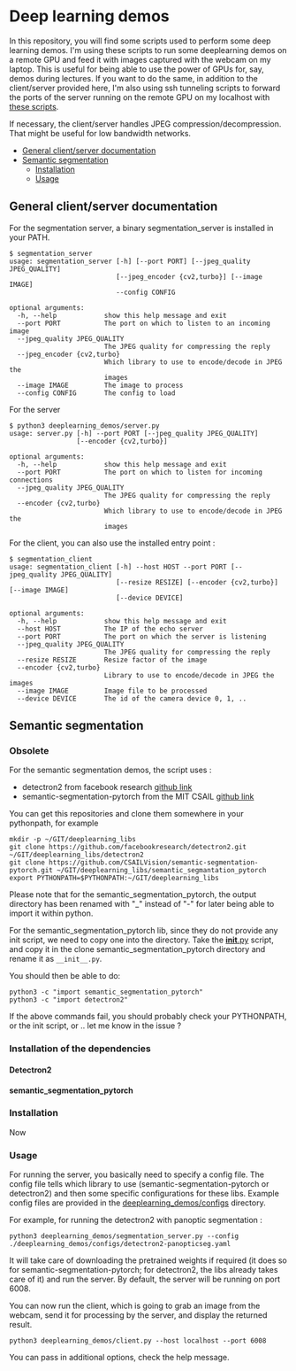 # Deep learning demos

In this repository, you will find some scripts used to perform some deep learning demos. I'm using these scripts to run some deeplearning demos on a remote GPU and feed it with images captured with the webcam on my laptop. This is useful for being able to use the power of GPUs for, say, demos during lectures. If you want to do the same, in addition to the client/server provided here, I'm also using ssh tunneling scripts to forward the ports of the server running on the remote GPU on my localhost with [these scripts](https://github.com/jeremyfix/deeplearning-lectures/tree/master/ClusterScripts).

If necessary, the client/server handles JPEG compression/decompression. That might be useful for low bandwidth networks. 

- [General client/server documentation](general-clientserver-documentation)
- [Semantic segmentation](semantic-segmentation)
	- [Installation](installation)
	- [Usage](use)


## General client/server documentation

For the segmentation server, a binary segmentation_server is installed in your PATH.

	$ segmentation_server
	usage: segmentation_server [-h] [--port PORT] [--jpeg_quality JPEG_QUALITY]
	                           [--jpeg_encoder {cv2,turbo}] [--image IMAGE]
	                           --config CONFIG
	
	optional arguments:
	  -h, --help            show this help message and exit
	  --port PORT           The port on which to listen to an incoming image
	  --jpeg_quality JPEG_QUALITY
	                        The JPEG quality for compressing the reply
	  --jpeg_encoder {cv2,turbo}
	                        Which library to use to encode/decode in JPEG the
	                        images
	  --image IMAGE         The image to process
	  --config CONFIG       The config to load

For the server

	$ python3 deeplearning_demos/server.py
	usage: server.py [-h] --port PORT [--jpeg_quality JPEG_QUALITY]
					 [--encoder {cv2,turbo}]

	optional arguments:
	  -h, --help            show this help message and exit
	  --port PORT           The port on which to listen for incoming connections
	  --jpeg_quality JPEG_QUALITY
							The JPEG quality for compressing the reply
	  --encoder {cv2,turbo}
							Which library to use to encode/decode in JPEG the
							images

For the client, you can also use the installed entry point :
		
	$ segmentation_client
    usage: segmentation_client [-h] --host HOST --port PORT [--jpeg_quality JPEG_QUALITY]
                               [--resize RESIZE] [--encoder {cv2,turbo}] [--image IMAGE]
                               [--device DEVICE]
    
    optional arguments:
      -h, --help            show this help message and exit
      --host HOST           The IP of the echo server
      --port PORT           The port on which the server is listening
      --jpeg_quality JPEG_QUALITY
                            The JPEG quality for compressing the reply
      --resize RESIZE       Resize factor of the image
      --encoder {cv2,turbo}
                            Library to use to encode/decode in JPEG the images
      --image IMAGE         Image file to be processed
      --device DEVICE       The id of the camera device 0, 1, ..

## Semantic segmentation

### Obsolete

For the semantic segmentation demos, the script uses :

- detectron2 from facebook research [github link](https://github.com/facebookresearch/detectron2/)
- semantic-segmentation-pytorch from the MIT CSAIL [github link](https://github.com/CSAILVision/semantic-segmentation-pytorch)

You can get this repositories and clone them somewhere in your pythonpath, for example

	mkdir -p ~/GIT/deeplearning_libs
	git clone https://github.com/facebookresearch/detectron2.git ~/GIT/deeplearning_libs/detectron2
	git clone https://github.com/CSAILVision/semantic-segmentation-pytorch.git ~/GIT/deeplearning_libs/semantic_segmantation_pytorch
	export PYTHONPATH=$PYTHONPATH:~/GIT/deeplearning_libs

Please note that for the semantic_segmentation_pytorch, the output directory has been renamed with "_" instead of "-" for later being able to import it within python.


For the semantic_segmentation_pytorch lib, since they do not provide any init script, we need to copy one into the directory. Take the [__init__.py](./share/semantic_segmentation_pytorch__init__.py) script, and copy it in the clone semantic_segmentation_pytorch directory and rename it as `__init__.py`.

You should then be able to do:

    python3 -c "import semantic_segmentation_pytorch"
    python3 -c "import detectron2"

If the above commands fail, you should probably check your PYTHONPATH, or the init script, or .. let me know in the issue ?


### Installation of the dependencies

#### Detectron2


#### semantic_segmentation_pytorch

### Installation

Now 

### Usage

For running the server, you basically need to specify a config file. The config file tells which library to use (semantic-segmentation-pytorch or detectron2) and then some specific configurations for these libs. Example config files are provided in the [deeplearning_demos/configs](deeplearning_demos/configs) directory.

For example, for running the detectron2 with panoptic segmentation :

	python3 deeplearning_demos/segmentation_server.py --config ./deeplearning_demos/configs/detectron2-panopticseg.yaml

It will take care of downloading the pretrained weights if required (it does so for semantic-segmentation-pytorch; for detectron2, the libs already takes care of it) and run the server. By default, the server will be running on port 6008. 

You can now run the client, which is going to grab an image from the webcam, send it for processing by the server, and display the returned result. 

	python3 deeplearning_demos/client.py --host localhost --port 6008 

You can pass in additional options, check the help message.
